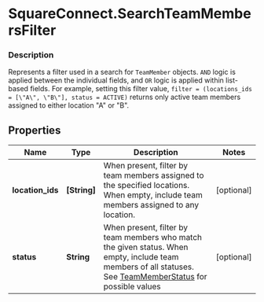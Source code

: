 # SquareConnect.SearchTeamMembersFilter

### Description

Represents a filter used in a search for `TeamMember` objects. `AND` logic is applied between the individual fields, and `OR` logic is applied within list-based fields. For example, setting this filter value, ``` filter = (locations_ids = [\"A\", \"B\"], status = ACTIVE) ``` returns only active team members assigned to either location \"A\" or \"B\".

## Properties
Name | Type | Description | Notes
------------ | ------------- | ------------- | -------------
**location_ids** | **[String]** | When present, filter by team members assigned to the specified locations. When empty, include team members assigned to any location. | [optional] 
**status** | **String** | When present, filter by team members who match the given status. When empty, include team members of all statuses. See [TeamMemberStatus](#type-teammemberstatus) for possible values | [optional] 


